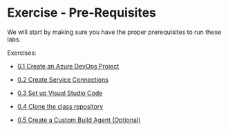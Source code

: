 # Exercise - Pre-Requisites

We will start by making sure you have the proper prerequisites to run these labs.

Exercises:

* [0.1 Create an Azure DevOps Project](../setup/1-Create-Azdo-Project.md)

* [0.2 Create Service Connections](../setup/2-Azdo-Service-Connection.md)

* [0.3 Set up Visual Studio Code](../setup/3-Visual-Studio-Code.md)

* [0.4 Clone the class repository](../setup/4-Clone-Repo.md)

* [0.5 Create a Custom Build Agent (Optional)](../build-agents/desktop-runner/readme.md)
